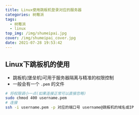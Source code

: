 ```yaml
---
title: Linux使用跳板机登录对应的服务器
categories: 树莓派
tags:
  - 树莓派
  - linux
top_img: /img/shumeipai.jpg
cover: /img/shumeipai_cover.jpg
date: 2021-07-28 19:53:42
---
```


## Linux下跳板机的使用

- 跳板机(堡垒机)可用于服务器隔离与精准的权限控制
- 一般会有一个 `.pem` 的文件

```bash
# 将权限调小一点(如果连接正常可以直接忽略)
sudo chmod 400 username.pem
# 连接
ssh -i username.pem -p 对应的端口号 username@跳板机的域名或IP
```

